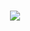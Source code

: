 <h1 align="center">
    <img src="https://readme-typing-svg.herokuapp.com/?font=Righteous&size=40&center=true&vCenter=true&width=500&height=70&duration=4000&lines=Hey+there!+👀;+I'm+SrymC+/+BER!;" />
</h1>
